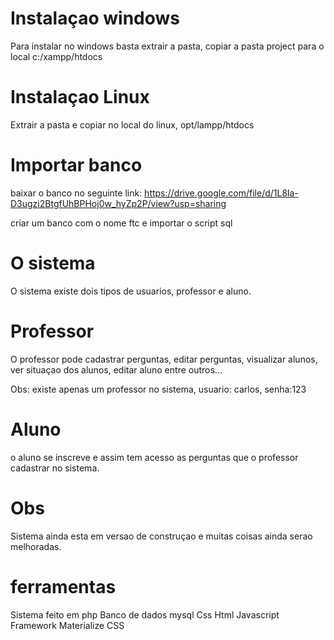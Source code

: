 # Instalaçao windows
Para instalar no windows basta extrair a pasta, copiar a pasta project para o local
c:/xampp/htdocs

# Instalaçao Linux
Extrair a pasta e copiar no local do linux, opt/lampp/htdocs

# Importar banco

baixar o banco no seguinte link: https://drive.google.com/file/d/1L8la-D3ugzi2BtgfUhBPHoj0w_hyZp2P/view?usp=sharing

criar um banco com o nome ftc e importar o script sql

# O sistema

O sistema existe dois tipos de usuarios, professor e aluno.

# Professor

O professor pode cadastrar perguntas, editar perguntas, visualizar alunos, ver situaçao dos alunos, editar aluno
entre outros...

Obs: existe apenas um professor no sistema, usuario: carlos, senha:123
# Aluno

o aluno se inscreve e assim tem acesso as perguntas que o professor cadastrar no sistema.

# Obs
Sistema ainda esta em versao de construçao e muitas coisas ainda serao melhoradas.

# ferramentas
Sistema feito em php
Banco de dados mysql
Css
Html
Javascript
Framework Materialize CSS

